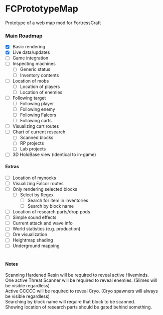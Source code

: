 # FCPrototypeMap
Prototype of a web map mod for FortressCraft

### Main Roadmap
- [x] Basic rendering
- [x] Live data/updates
- [ ] Game integration
- [ ] Inspecting machines
  - [ ] Generic status
  - [ ] Inventory contents
- [ ] Location of mobs
  - [ ] Location of players
  - [ ] Location of enemies
- [ ] Following target
  - [ ] Following player
  - [ ] Following enemy
  - [ ] Following Falcors
  - [ ] Following carts
- [ ] Visualizing cart routes
- [ ] Chart of current research
  - [ ] Scanned blocks
  - [ ] RP projects
  - [ ] Lab projects
- [ ] 3D HoloBase view (identical to in-game)

#### Extras
- [ ] Location of mynocks
- [ ] Visualizing Falcor routes
- [ ] Only rendering selected blocks
  - [ ] Select by Regex
    - [ ] Search for item in inventories
    - [ ] Search by block name
- [ ] Location of research parts/drop pods
- [ ] Simple sound effects
- [ ] Current attack and wave info
- [ ] World statistics (e.g. production)
- [ ] Ore visualization
- [ ] Heightmap shading
- [ ] Underground mapping
#
#### Notes
Scanning Hardened Resin will be required to reveal active Hiveminds.  
One active Threat Scanner will be required to reveal enemies. (Slimes will be visible regardless)  
Active CCCCC will be required to reveal Cryo. (Cryo spawners will always be visible regardless)  
Searching by block name will require that block to be scanned.  
Showing location of research parts should be gated behind something.
